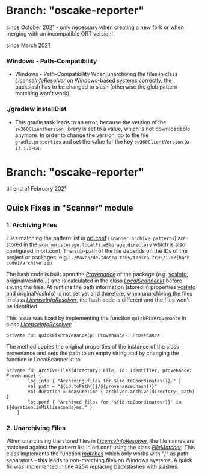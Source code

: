 # Branch: "oscake-reporter"
since October 2021 - only necessary when creating a new fork or when merging with an incompatible ORT version!

since March 2021

### Windows - Path-Compatibility
* Windows - Path-Compatibility
When unarchiving the files in class [*LicenseInfoResolver*](https://github.com/telekom/ort/blob/oscake-reporter/model/src/main/kotlin/licenses/LicenseInfoResolver.kt#L226) on Windows-based systems correctly, the backslash has to be changed to slash (otherwise the glob pattern-matching won't work)

### ./gradlew installDist
* This gradle task leads to an error, because the version of the ` sw360ClientVersion` library is set to a value, which is not downloadable anymore. In order to change the version, go to the file `gradle.properties` and set the value for the key `sw360ClientVersion` to `13.1.0-64`. 

# Branch: "oscake-reporter"
till end of February 2021

## Quick Fixes in "Scanner" module
### 1. Archiving Files
Files matching the pattern list in [ort.conf](./examples/versionJan2022/ort.conf) (`scanner.archive.patterns`) are stored in the `scanner.storage.localFileStorage.directory` which is also configured in ort.conf. The sub-path of the file depends on the IDs of the project or packages: e.g.: `./Maven/de.tdosca.tc05/tdosca-tc05/1.0/[hash code]/archive.zip`

The hash code is built upon the [*Provenance*](https://github.com/telekom/ort/blob/oscake-reporter/model/src/main/kotlin/Provenance.kt) of the package (e.g. [vcsInfo](https://github.com/telekom/ort/blob/oscake-reporter/model/src/main/kotlin/VcsInfo.kt), originalVcsInfo...) and is calculated in the class [*LocalScanner.kt*](https://github.com/telekom/ort/blob/oscake-reporter/scanner/src/main/kotlin/LocalScanner.kt#L428) before saving the files. At runtime the path information (stored in properties [vcsInfo](https://github.com/telekom/ort/blob/oscake-reporter/model/src/main/kotlin/VcsInfo.kt) and originalVcsInfo) is not set yet and therefore, when unarchiving the files in class [*LicenseInfoResolver*](https://github.com/telekom/ort/blob/oscake-reporter/model/src/main/kotlin/licenses/LicenseInfoResolver.kt#L213), the hash code is different and the files won't be identified.

This issue was fixed by implementing the function `quickFixProvenance` in class [*LicenseInfoResolver*](https://github.com/telekom/ort/blob/oscake-reporter/model/src/main/kotlin/licenses/LicenseInfoResolver.kt#L257):

```private fun quickFixProvenance(p: Provenance): Provenance```

The method copies the original properties of the instance of the class provenance and sets the path to an empty string and by changing the function in LocalScanner.kt to

```
private fun archiveFiles(directory: File, id: Identifier, provenance: Provenance) {
        log.info { "Archiving files for ${id.toCoordinates()}." }
        val path = "${id.toPath()}/${provenance.hash()}"
        val duration = measureTime { archiver.archive(directory, path) }
        log.perf { "Archived files for '${id.toCoordinates()}' in ${duration.inMilliseconds}ms." }
    }
```

### 2. Unarchiving Files
When unarchiving the stored files in [*LicenseInfoResolver*](https://github.com/telekom/ort/blob/oscake-reporter/model/src/main/kotlin/licenses/LicenseInfoResolver.kt#L254), the file names are matched against the pattern list in ort.conf using the class [*FileMatcher*](https://github.com/telekom/ort/blob/oscake-reporter/utils/src/main/kotlin/FileMatcher.kt). This class implements the function [*matches*](https://github.com/telekom/ort/blob/oscake-reporter/utils/src/main/kotlin/FileMatcher.kt#L50) which only works with "/" as path separators - this leads to non-matching files on Windows systems. A quick fix was implemented in [line #254](https://github.com/telekom/ort/blob/oscake-reporter/model/src/main/kotlin/licenses/LicenseInfoResolver.kt#L254) replacing backslashes with slashes.

